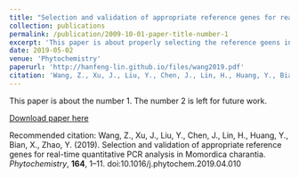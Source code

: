 ```yaml
---
title: "Selection and validation of appropriate reference genes for real-time quantitative PCR analysis in <i>Momordica charantia</i>."
collection: publications
permalink: /publication/2009-10-01-paper-title-number-1
excerpt: 'This paper is about properly selecting the reference geens in Momordica charantia, a medicinal plant with bitter taste, for quantitative PCR analysis.'
date: 2019-05-02
venue: 'Phytochemistry'
paperurl: 'http://hanfeng-lin.github.io/files/wang2019.pdf'
citation: 'Wang, Z., Xu, J., Liu, Y., Chen, J., Lin, H., Huang, Y., Bian, X., Zhao, Y. (2019). Selection and validation of appropriate reference genes for real-time quantitative PCR analysis in Momordica charantia. <i>Phytochemistry</i>, <b>164</b>, 1–11. doi:10.1016/j.phytochem.2019.04.010 '
---
```

This paper is about the number 1. The number 2 is left for future work.

[Download paper here](http://hanfeng-lin.github.io/files/wang2019.pdf)

Recommended citation: Wang, Z., Xu, J., Liu, Y., Chen, J., Lin, H., Huang, Y., Bian, X., Zhao, Y. (2019). Selection and validation of appropriate reference genes for real-time quantitative PCR analysis in Momordica charantia. <i>Phytochemistry</i>, <b>164</b>, 1–11. doi:10.1016/j.phytochem.2019.04.010 
